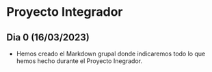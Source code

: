 # Proyecto Integrador

## Dia 0 (16/03/2023)
- Hemos creado el Markdown grupal donde indicaremos todo lo que hemos hecho durante el Proyecto Inegrador.
